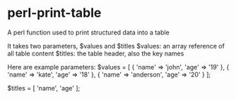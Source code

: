 # perl-print-table
A perl function used to print structured data into a table

It takes two parameters, $values and $titles
$values: an array reference of all table content
$titles: the table header, also the key names 

Here are example parameters:
$values = [
          {
            'name' => 'john',
            'age' => '19'
          },
          {
            'name' => 'kate',
            'age' => '18'
          },
          {
            'name' => 'anderson',
            'age' => '20'
          }
        ];


$titles = [
          'name',
          'age'
        ];
